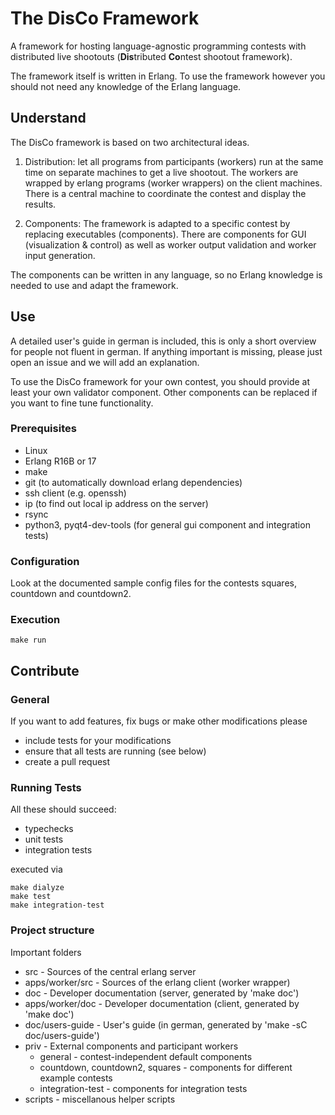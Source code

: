 # The DisCo Framework

A framework for hosting language-agnostic programming contests with distributed live shootouts (**Dis**tributed **Co**ntest shootout framework).

The framework itself is written in Erlang. To use the framework however you should not need any knowledge of the Erlang language.

## Understand

The DisCo framework is based on two architectural ideas.

1. Distribution: let all programs from participants (workers) run at the same time on separate machines to get a live shootout. The workers are wrapped by erlang programs (worker wrappers) on the client machines. There is a central machine to coordinate the contest and display the results.

2. Components: The framework is adapted to a specific contest by replacing executables (components). There are components for GUI (visualization & control) as well as worker output validation and worker input generation.

The components can be written in any language, so no Erlang knowledge is needed to use and adapt the framework.

## Use

A detailed user's guide in german is included, this is only a short overview for people not fluent in german. If anything important is missing, please just open an issue and we will add an explanation.

To use the DisCo framework for your own contest, you should provide at least your own validator component. Other components can be replaced if you want to fine tune functionality.

### Prerequisites

 - Linux
 - Erlang R16B or 17
 - make
 - git (to automatically download erlang dependencies)
 - ssh client (e.g. openssh)
 - ip (to find out local ip address on the server)
 - rsync
 - python3, pyqt4-dev-tools (for general gui component and integration tests)

### Configuration

Look at the documented sample config files for the contests squares, countdown and countdown2.

### Execution

    make run

## Contribute

### General

If you want to add features, fix bugs or make other modifications please

 - include tests for your modifications
 - ensure that all tests are running (see below)
 - create a pull request

### Running Tests

All these should succeed:

- typechecks
- unit tests
- integration tests

executed via

    make dialyze
    make test
    make integration-test

### Project structure

Important folders

 - src - Sources of the central erlang server
 - apps/worker/src - Sources of the erlang client (worker wrapper)
 - doc - Developer documentation (server, generated by 'make doc')
 - apps/worker/doc - Developer documentation (client, generated by 'make doc')
 - doc/users-guide - User's guide (in german, generated by 'make -sC doc/users-guide')
 - priv - External components and participant workers
   - general - contest-independent default components
   - countdown, countdown2, squares - components for different example contests
   - integration-test - components for integration tests
 - scripts - miscellanous helper scripts
